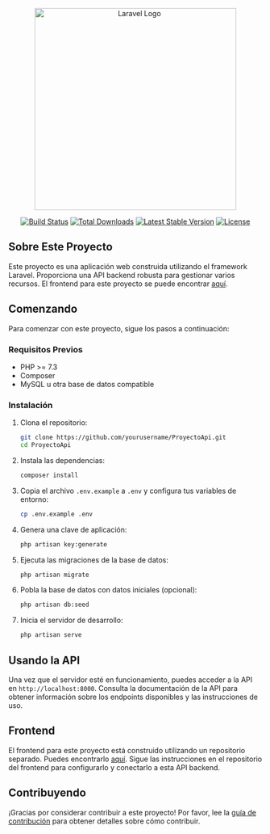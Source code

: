 <p align="center"><a href="https://laravel.com" target="_blank"><img src="https://raw.githubusercontent.com/laravel/art/master/logo-lockup/5%20SVG/2%20CMYK/1%20Full%20Color/laravel-logolockup-cmyk-red.svg" width="400" alt="Laravel Logo"></a></p>

<p align="center">
<a href="https://github.com/laravel/framework/actions"><img src="https://github.com/laravel/framework/workflows/tests/badge.svg" alt="Build Status"></a>
<a href="https://packagist.org/packages/laravel/framework"><img src="https://img.shields.io/packagist/dt/laravel/framework" alt="Total Downloads"></a>
<a href="https://packagist.org/packages/laravel/framework"><img src="https://img.shields.io/packagist/v/laravel/framework" alt="Latest Stable Version"></a>
<a href="https://packagist.org/packages/laravel/framework"><img src="https://img.shields.io/packagist/l/laravel/framework" alt="License"></a>
</p>

## Sobre Este Proyecto

Este proyecto es una aplicación web construida utilizando el framework Laravel. Proporciona una API backend robusta para gestionar varios recursos. El frontend para este proyecto se puede encontrar [aquí](https://github.com/gaabrielagranda/Frontend-apiProyecto?tab=readme-ov-file).

## Comenzando

Para comenzar con este proyecto, sigue los pasos a continuación:

### Requisitos Previos

- PHP >= 7.3
- Composer
- MySQL u otra base de datos compatible

### Instalación

1. Clona el repositorio:
    ```bash
    git clone https://github.com/yourusername/ProyectoApi.git
    cd ProyectoApi
    ```

2. Instala las dependencias:
    ```bash
    composer install
    ```

3. Copia el archivo `.env.example` a `.env` y configura tus variables de entorno:
    ```bash
    cp .env.example .env
    ```

4. Genera una clave de aplicación:
    ```bash
    php artisan key:generate
    ```

5. Ejecuta las migraciones de la base de datos:
    ```bash
    php artisan migrate
    ```

6. Pobla la base de datos con datos iniciales (opcional):
    ```bash
    php artisan db:seed
    ```

7. Inicia el servidor de desarrollo:
    ```bash
    php artisan serve
    ```

## Usando la API

Una vez que el servidor esté en funcionamiento, puedes acceder a la API en `http://localhost:8000`. Consulta la documentación de la API para obtener información sobre los endpoints disponibles y las instrucciones de uso.

## Frontend

El frontend para este proyecto está construido utilizando un repositorio separado. Puedes encontrarlo [aquí](https://github.com/gaabrielagranda/Frontend-apiProyecto?tab=readme-ov-file). Sigue las instrucciones en el repositorio del frontend para configurarlo y conectarlo a esta API backend.

## Contribuyendo

¡Gracias por considerar contribuir a este proyecto! Por favor, lee la [guía de contribución](https://laravel.com/docs/contributions) para obtener detalles sobre cómo contribuir.